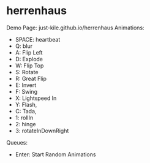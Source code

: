 herrenhaus
==========
Demo Page: just-kile.github.io/herrenhaus
Animations:
* SPACE: heartbeat
* Q: blur
* A: Flip Left
* D: Explode
* W: Flip Top
* S: Rotate
* R: Great Flip
* E: Invert
* F: Swing
* X: Lightspeed In
* Y: Flash,
* C: Tada,
* 1: rollIn
* 2: hinge
* 3: rotateInDownRight

Queues:
* Enter: Start Random Animations